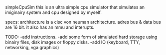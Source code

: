 simpleCpuSim
this is an ultra simple cpu simulator that simulates an imiginairy system and cpu designed by myself.

specs:
architecture is a cisc von neuman architecture.
adres bus & data bus are 16 bit.
it also has an mmu and interupts.

TODO:
-add instructions.
-add some form of simulated hard storage using binairy files, disk images or floppy disks.
-add IO (keyboard, TTY, networking, vga graphics)
